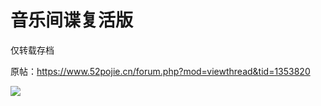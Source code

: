 # 音乐间谍复活版

仅转载存档

原帖：https://www.52pojie.cn/forum.php?mod=viewthread&tid=1353820

![](https://raw.githubusercontent.com/if1y/YaVipCore-Reborn/Reborn/Screenshot.png)
